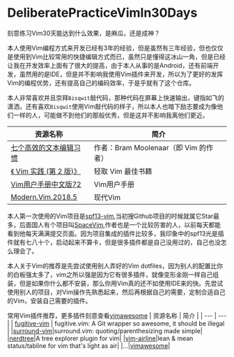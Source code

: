 # DeliberatePracticeVimIn30Days
刻意练习Vim30天能达到什么效果，是麻瓜，还是成神？

本人使用Vim编程方式来开发已经有3年的经验，但是虽然有三年经验，但也仅仅是使用到Vim比较常用的快捷编辑方式而已，虽然只是懂得这冰山一角，但是已经让我在开发效率上面有了很大的提高，由于本人从事的是Android，还有前端开发，虽然用的是IDE，但是并不影响我使用Vim插件来开发，所以为了更好的发挥Vim的编程优势，还有提高自己的编码效率，于是乎就有了这个仓库。

本人非常喜欢并且崇拜`Bisqwit`敲代码，那种代码在屏幕上快速输出，键指如飞的潇洒，还有喜欢`Bisqwit`使用Vim敲代码的样子，所以本人也暗下励志要成为像他们一样的人，可能做不到他们的那般优秀，但是这并不影响我离他们更近。

| 资源名称 | 简介 |
| --- | --- |
| [七个高效的文本编辑习惯](http://www.moolenaar.net/habits.html) | 作者：Bram Moolenaar（即 Vim 的作者） |
| [《 Vim 实践 (第 2 版)》](https://github.com/itgoyo/DeliberatePracticeVimIn30Days/blob/master/Vim实用技巧（第2版）.pdf) | 轻取 Vim 最佳书籍 |
| [Vim用户手册中文版72](https://github.com/itgoyo/DeliberatePracticeVimIn30Days/blob/master/Vim用户手册中文版72.pdf) | Vim用户手册 |
| [Modern.Vim.2018.5](https://github.com/itgoyo/DeliberatePracticeVimIn30Days/blob/master/Modern.Vim.2018.5.pdf) | 现代Vim |

本人第一次使用的Vim项目是[spf13-vim](https://github.com/spf13/spf13-vim),当初搜Github项目的时候就属它Star最多，后面国人有个项目叫[SpaceVim](https://github.com/SpaceVim/SpaceVim),作者也是一个比较厉害的人，以前每天都能看到他每天满满提交页面。因为项目集成的插件比较多，我印象中的spf13光是插件就有七八十个，启动起来不算卡，但是很多插件都是自己没用过的，自己也没怎么理会了。

本人关于Vim的推荐是先尝试使用别人弄好的Vim dotfiles，因为别人的配置比你的白板强太多了，vim之所以强是因为它有很多插件，就像变形金刚一样自己组装，但是如果你什么都不安装，那么你用Vim真的还不如使用IDE来的快。先尝试使用别人的项目，对Vim操作先熟悉起来，然后再根据自己的需要，定制合适自己的Vim，安装自己需要的插件。

常用Vim插件推荐，更多插件刻意查看[vimawesome](https://vimawesome.com/)
| 资源名称 | 简介 |
| --- | --- |
| [fugitive-vim](https://vimawesome.com/plugin/fugitive-vim) | fugitive.vim: A Git wrapper so awesome, it should be illegal |
|[surround-vim](https://vimawesome.com/plugin/surround-vim)|surround.vim: quoting/parenthesizing made simple|
|[nerdtree](https://vimawesome.com/plugin/nerdtree-red)|A tree explorer plugin for vim|
|[vim-airline](https://vimawesome.com/plugin/vim-airline-superman)|lean & mean status/tabline for vim that's light as air|
|...|[vimawesome](https://vimawesome.com/)|

